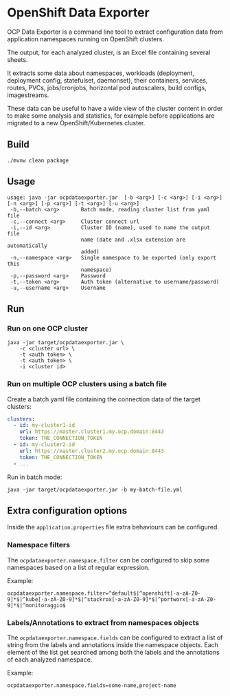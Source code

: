# OpenShift Data Exporter

OCP Data Exporter is a command line tool to extract configuration data from application namespaces running on OpenShift clusters.

The output, for each analyzed cluster, is an Excel file containing several sheets.

It extracts some data about namespaces, workloads (deployment, deployment config, statefulset, daemonset), their containers, services, routes, PVCs, jobs/cronjobs, horizontal pod autoscalers, build configs, imagestreams.

These data can be useful to have a wide view of the cluster content in order to make some analysis and statistics, for example before applications are migrated to a new OpenShift/Kubernetes cluster.

## Build
```shell
./mvnw clean package
```

##  Usage
```shell
usage: java -jar ocpdataexporter.jar  [-b <arg>] [-c <arg>] [-i <arg>] [-n <arg>] [-p <arg>] [-t <arg>] [-u <arg>]
 -b,--batch <arg>       Batch mode, reading cluster list from yaml file
 -c,--connect <arg>     Cluster connect url
 -i,--id <arg>          Cluster ID (name), used to name the output file
                        name (date and .xlsx extension are automatically
                        added)
 -n,--namespace <arg>   Single namespace to be exported (only export this
                        namespace)
 -p,--password <arg>    Password
 -t,--token <arg>       Auth token (alternative to username/password)
 -u,--username <arg>    Username
```

## Run 

### Run on one OCP cluster
```shell
java -jar target/ocpdataexporter.jar \ 
    -c <cluster url> \
    -t <auth token> \
    -t <auth token> \
    -i <cluster id>
```

### Run on multiple OCP clusters using a batch file 

Create a batch yaml file containing the connection data of the target clusters:

```yaml
clusters:
  - id: my-cluster1-id
    url: https://master.cluster1.my.ocp.domain:8443
    token: THE_CONNECTION_TOKEN
  - id: my-cluster2-id
    url: https://master.cluster2.my.ocp.domain:8443
    token: THE_CONNECTION_TOKEN
  - ...
``` 

Run in batch mode:
```shell
java -jar target/ocpdataexporter.jar -b my-batch-file.yml
```

## Extra configuration options
Inside the `application.properties` file extra behaviours can be configured.

### Namespace filters
The `ocpdataexporter.namespace.filter` can be configured to skip some namespaces based on a list of regular expression.

Example:
```properties
ocpdataexporter.namespace.filter=^default$|^openshift[-a-zA-Z0-9]*$|^kube[-a-zA-Z0-9]*$|^stackrox[-a-zA-Z0-9]*$|^portworx[-a-zA-Z0-9]*$|^monitoraggio$
```

### Labels/Annotations to extract from namespaces objects
The `ocpdataexporter.namespace.fields` can be configured to extract a list of string from the labels and annotations inside the namespace objects.
Each element of the list get searched among both the labels and the annotations of each analyzed namespace. 

Example:
```properties
ocpdataexporter.namespace.fields=some-name,project-name
```
